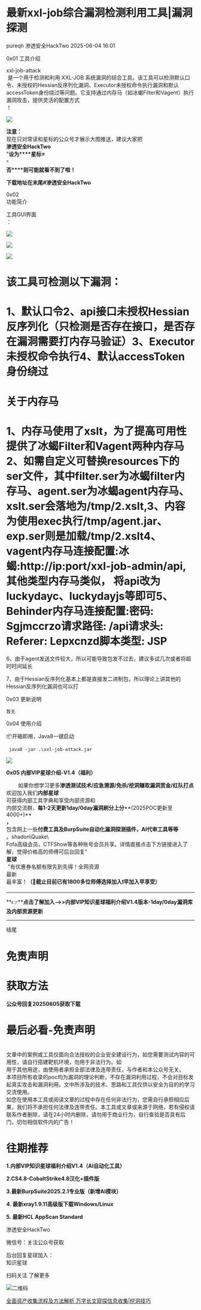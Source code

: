 #  最新xxl-job综合漏洞检测利用工具|漏洞探测   
pureqh  渗透安全HackTwo   2025-06-04 16:01  
  
0x01 工具介绍  
  
  
xxl-job-attack  
 是一个用于检测和利用 XXL-JOB 系统漏洞的综合工具。该工具可以检测默认口令、未授权的Hessian反序列化漏洞、Executor未授权命令执行漏洞和默认accessToken身份绕过等问题。它支持通过内存马（如冰蝎Filter和Vagent）执行漏洞攻击，提供灵活的配置方式  
！  
  
![](https://mmbiz.qpic.cn/sz_mmbiz_png/RjOvISzUFq4EP8LM47ibjtGiamyib0cNYXE19pCNqTfLRuNsvkbduFnuBOqRr3dMnUYPMviaibPYCbejRkiazicGnqlcw/640?wx_fmt=png&from=appmsg "")  
  
  
**注意：**  
现在只对常读和星标的公众号才展示大图推送，建议大家把  
**渗透安全HackTwo**  
"**设为****星标⭐️**  
"  
**否****则可能就看不到了啦！**  
  
**下载地址在末尾#渗透安全HackTwo**  
  
0x02   
功能简介  
  
  
工具GUI界面  
：  
  
![](https://mmbiz.qpic.cn/sz_mmbiz_png/RjOvISzUFq4EP8LM47ibjtGiamyib0cNYXEbOCqubckwJJ1icYQ7JGWk0g4aUYiah94yurSL00k3O7PR6mI8lACfj3Q/640?wx_fmt=png&from=appmsg "")  
  
  
![](https://mmbiz.qpic.cn/sz_mmbiz_png/RjOvISzUFq4EP8LM47ibjtGiamyib0cNYXEXdJRJCYKm4tOk4RT8v9psicxeeoqLzSaPmXQWgAgwPFmDnLceUynW6g/640?wx_fmt=png&from=appmsg "")  
  
  
![](https://mmbiz.qpic.cn/sz_mmbiz_png/RjOvISzUFq4EP8LM47ibjtGiamyib0cNYXE19pCNqTfLRuNsvkbduFnuBOqRr3dMnUYPMviaibPYCbejRkiazicGnqlcw/640?wx_fmt=png&from=appmsg "")  
# 该工具可检测以下漏洞：  
# 1、默认口令2、api接口未授权Hessian反序列化（只检测是否存在接口，是否存在漏洞需要打内存马验证）3、Executor未授权命令执行4、默认accessToken身份绕过  
# 关于内存马  
# 1、内存马使用了xslt，为了提高可用性提供了冰蝎Filter和Vagent两种内存马2、如需自定义可替换resources下的ser文件，其中filter.ser为冰蝎filter内存马、agent.ser为冰蝎agent内存马、xslt.ser会落地为/tmp/2.xslt,3、内容为使用exec执行/tmp/agent.jar、exp.ser则是加载/tmp/2.xslt4、vagent内存马连接配置:冰蝎:http://ip:port/xxl-job-admin/api, 其他类型内存马类似， 将api改为luckydayc、luckydayjs等即可5、Behinder内存马连接配置:密码: Sgjmccrzo请求路径: /api请求头: Referer: Lepxcnzd脚本类型: JSP  
  
6、由于agent发送文件较大，所以可能导致包发不过去，建议多试几次或者将超时时间延长  
  
7、由于Hessian反序列化基本上都是直接发二进制包，所以理论上讲其他的Hessian反序列化漏洞也可以打  
  
  
0x03 更新说明  
  
```
暂无
```  
  
  
  
0x04 使用介绍  
  
📦开箱即用，Java8一键启动  
```
 java8 -jar .\xxl-job-attack.jar
```  
  
![](https://mmbiz.qpic.cn/sz_mmbiz_png/RjOvISzUFq4EP8LM47ibjtGiamyib0cNYXE19pCNqTfLRuNsvkbduFnuBOqRr3dMnUYPMviaibPYCbejRkiazicGnqlcw/640?wx_fmt=png&from=appmsg "")  
  
  
  
**0x05 内部VIP星球介绍-V1.4（福利）**  
  
        如果你想学习更多**渗透测试技术/应急溯源/免杀/挖洞赚取漏洞赏金/红队打点**  
欢迎加入我们**内部星球**  
可获得内部工具字典和享受内部资源和  
内部交流群，**每1-2天更新1day/0day漏洞刷分上分****(2025POC更新至4000+)**  
**，**  
包含网上一些**付费****工具及BurpSuite自动化漏****洞探测插件，AI代审工具等等**  
。shadon\Quake\  
Fofa高级会员，CTFShow等各种账号会员共享。详情直接点击下方链接进入了解，觉得价格高的师傅可后台回复"   
**星球**  
 "有优惠券名额有限先到先得！全网资源  
最新  
最丰富！**（🤙截止目前已有1800多位师傅选择加入❗️早加入早享受）**  
  
****  
  
**👉****点击了解加入-->>内部VIP知识星球福利介绍V1.4版本-1day/0day漏洞库及内部资源更新**  
  
****  
  
  
结尾  
  
# 免责声明  
  
  
# 获取方法  
  
  
**公众号回复20250605获取下载**  
  
# 最后必看-免责声明  
  
  
      
文章中的案例或工具仅面向合法授权的企业安全建设行为，如您需要测试内容的可用性，请自行搭建靶机环境，勿用于非法行为。如  
用于其他用途，由使用者承担全部法律及连带责任，与作者和本公众号无关。  
本项目所有收录的poc均为漏洞的理论判断，不存在漏洞利用过程，不会对目标发起真实攻击和漏洞利用。文中所涉及的技术、思路和工具仅供以安全为目的的学习交流使用。  
如您在使用本工具或阅读文章的过程中存在任何非法行为，您需自行承担相应后果，我们将不承担任何法律及连带责任。本工具或文章或来源于网络，若有侵权请联系作者删除，请在24小时内删除，请勿用于商业行为，自行查验是否具有后门，切勿相信软件内的广告！  
  
  
  
# 往期推荐  
  
  
**1.内部VIP知识星球福利介绍V1.4（AI自动化工具）**  
  
**2.CS4.8-CobaltStrike4.8汉化+插件版**  
  
**3.最新BurpSuite2025.2.1专业版（新增AI模块）**  
  
**4. 最新xray1.9.11高级版下载Windows/Linux**  
  
**5. 最新HCL AppScan Standard**  
  
  
渗透安全HackTwo  
  
微信号：关注公众号获取  
  
后台回复星球加入：  
知识星球  
  
扫码关注 了解更多  
  
![](https://mmbiz.qpic.cn/sz_mmbiz_png/RjOvISzUFq6qFFAxdkV2tgPPqL76yNTw38UJ9vr5QJQE48ff1I4Gichw7adAcHQx8ePBPmwvouAhs4ArJFVdKkw/640?wx_fmt=png "二维码")  
  
  
  
[全面资产收集流程及方法解析 万字长文窥探信息收集|挖洞技巧](https://mp.weixin.qq.com/s?__biz=Mzg3ODE2MjkxMQ==&mid=2247491574&idx=1&sn=48d865c82a228bd135a035419c765e94&scene=21#wechat_redirect)  
  
  
